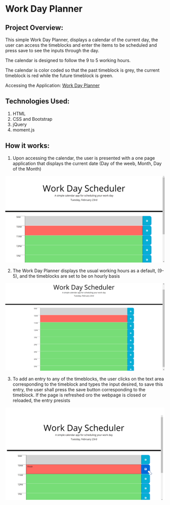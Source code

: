 # Work Day Planner
## Project Overview:
This simple Work Day Planner, displays a calendar of the current day, the user can access the timeblocks and enter the items to be scheduled and press save to see the inputs through the day.

The calendar is designed to follow the 9 to 5 working hours. 

The calendar is color coded so that the past timeblock is grey, the current timeblock is red while the future timeblock is green.

Accessing the Application: [Work Day Planner](https://nohaashraf85.github.io/Work-Day-Scheduler-Calendar/)

## Technologies Used:
1. HTML
2. CSS and Bootstrap
3. jQuery
4. moment.js

## How it works:
1. Upon accessing the calendar, the user is presented with a one page application that displays the current date (Day of the weeb, Month, Day of the Month)

![Homepage](./Assets/images/Homepage.png)

2. The Work Day Planner displays the usual working hours as a default, (9-5), and the timeblocks are set to be on hourly basis

![ninetofiveworkday](./Assets/images/nineToFiveWorkDay.png)

3. To add an entry to any of the timeblocks, the user clicks on the text area corresponding to the timeblock and types the input desired, to save this entry, the user shall press the save button corresponding to the timeblock. If the page is refreshed oro the webpage is closed or reloaded, the entry presists

![currentTimeEntry](./Assets/images/currentTimeEntry.png)


